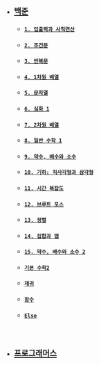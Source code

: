   - ## [`백준`](https://github.com/thswhdrjs/Code/tree/main/%EB%B0%B1%EC%A4%80)
      - #### [`1. 입출력과 사칙연산`](https://github.com/thswhdrjs/Code/tree/main/%EB%B0%B1%EC%A4%80/1.%20%EC%9E%85%EC%B6%9C%EB%A0%A5%EA%B3%BC%20%EC%82%AC%EC%B9%99%EC%97%B0%EC%82%B0)
      - #### [`2. 조건문`](https://github.com/thswhdrjs/Code/tree/main/%EB%B0%B1%EC%A4%80/2.%EC%A1%B0%EA%B1%B4%EB%AC%B8)
      - #### [`3. 반복문`](https://github.com/thswhdrjs/Code/tree/main/%EB%B0%B1%EC%A4%80/3.%EB%B0%98%EB%B3%B5%EB%AC%B8)
      - #### [`4. 1차원 배열`](https://github.com/thswhdrjs/Code/tree/main/%EB%B0%B1%EC%A4%80/4.1%EC%B0%A8%EC%9B%90%20%EB%B0%B0%EC%97%B4)
      - #### [`5. 문자열`](https://github.com/thswhdrjs/Code/tree/main/%EB%B0%B1%EC%A4%80/5.%EB%AC%B8%EC%9E%90%EC%97%B4)
      - #### [`6. 심화 1`](https://github.com/thswhdrjs/Code/tree/main/%EB%B0%B1%EC%A4%80/6.%EC%8B%AC%ED%99%94%201)
      - #### [`7. 2차원 배열`](https://github.com/thswhdrjs/Code/tree/main/%EB%B0%B1%EC%A4%80/7.2%EC%B0%A8%EC%9B%90%20%EB%B0%B0%EC%97%B4)
      - #### [`8. 일반 수학 1`](https://github.com/thswhdrjs/Code/tree/main/%EB%B0%B1%EC%A4%80/8.%EC%9D%BC%EB%B0%98%20%EC%88%98%ED%95%99%201)
      - #### [`9. 약수, 배수와 소수`](https://github.com/thswhdrjs/Code/tree/main/%EB%B0%B1%EC%A4%80/9.%EC%95%BD%EC%88%98%2C%20%EB%B0%B0%EC%88%98%EC%99%80%20%EC%86%8C%EC%88%98)
      - #### [`10. 기하: 직사각형과 삼각형`](https://github.com/thswhdrjs/Code/tree/main/%EB%B0%B1%EC%A4%80/10_%EA%B8%B0%ED%95%98_%EC%A7%81%EC%82%AC%EA%B0%81%ED%98%95%EA%B3%BC%20%EC%82%BC%EA%B0%81%ED%98%95)
      - #### [`11. 시간 복잡도`](https://github.com/thswhdrjs/Code/tree/main/%EB%B0%B1%EC%A4%80/11.%20%EC%8B%9C%EA%B0%84%20%EB%B3%B5%EC%9E%A1%EB%8F%84)
      - #### [`12. 브루트 포스`](https://github.com/thswhdrjs/Code/tree/main/%EB%B0%B1%EC%A4%80/12.%20%EB%B8%8C%EB%A3%A8%ED%8A%B8%20%ED%8F%AC%EC%8A%A4)
      - #### [`13. 정렬`](https://github.com/thswhdrjs/Code/tree/main/%EB%B0%B1%EC%A4%80/13.%20%EC%A0%95%EB%A0%AC)
      - #### [`14. 집합과 맵`](https://github.com/thswhdrjs/Code/tree/main/%EB%B0%B1%EC%A4%80/14.%20%EC%A7%91%ED%95%A9%EA%B3%BC%20%EB%A7%B5)
      - #### [`15. 약수, 배수와 소수 2`]()
      - #### [`기본 수학2`](https://github.com/thswhdrjs/Code/tree/main/%EB%B0%B1%EC%A4%80/%EA%B8%B0%EB%B3%B8%20%EC%88%98%ED%95%99%202)
      - #### [`재귀`](https://github.com/thswhdrjs/Code/tree/main/%EB%B0%B1%EC%A4%80/%EC%9E%AC%EA%B7%80)
      - #### [`함수`](https://github.com/thswhdrjs/Code/tree/main/%EB%B0%B1%EC%A4%80/%ED%95%A8%EC%88%98)
      - #### [`Else`](https://github.com/thswhdrjs/Code/tree/main/%EB%B0%B1%EC%A4%80/Else)

  <br>

 - ## [`프로그래머스`]()